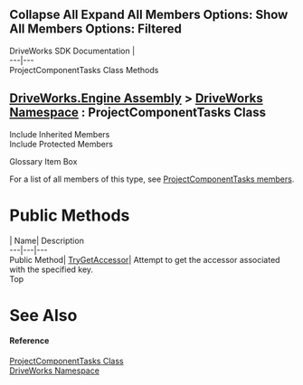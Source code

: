 Collapse All Expand All Members Options: Show All  Members Options: Filtered   
---  
DriveWorks SDK Documentation  |   
---|---  
ProjectComponentTasks Class Methods   
  
[DriveWorks.Engine Assembly](topic2156.md) > [DriveWorks Namespace](topic2159.md) : ProjectComponentTasks Class  
---  
  
Include Inherited Members    
Include Protected Members    


Glossary Item Box

For a list of all members of this type, see [ProjectComponentTasks members](topic4164.md).

# Public Methods

| Name| Description  
---|---|---  
Public Method| [TryGetAccessor](topic4169.md)| Attempt to get the accessor associated with the specified key.   
Top

# See Also

#### Reference

[ProjectComponentTasks Class](topic4163.md)   
[DriveWorks Namespace](topic2159.md)


